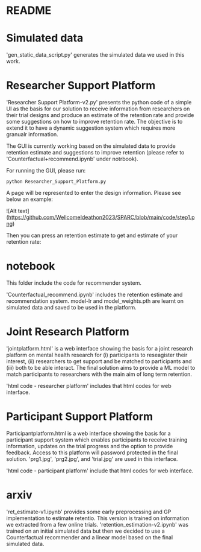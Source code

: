 # README

# Simulated data
'gen_static_data_script.py' generates the simulated data we used in this work.

# Researcher Support Platform
'Researcher Support Platform-v2.py' presents the python code of a simple UI as the basis for our solution to receive information from researchers on their trial designs and produce an estimate of the retention rate and provide some suggestions on how to improve retention rate. The objective is to extend it to have a dynamic suggestion system which requires more granualr information. 

The GUI is currently working based on the simulated data to provide retention estimate and suggestions to improve retention (please refer to 'Counterfactual+recommend.ipynb' under notrbook).

For running the GUI, please run:

    python Researcher_Support_Platform.py

A page will be represented to enter the design information. Please see below an example:

![Alt text] (https://github.com/WellcomeIdeathon2023/SPARC/blob/main/code/step1.png)

Then you can press an retention estimate to get and estimate of your retention rate:



# notebook

This folder include the code for recommender system.

'Counterfactual_recommend.ipynb' includes the retention estimate and recommendation system. model-lr and model_weights.pth are learnt on simulated data and saved to be used in the platform.

# Joint Research Platform
'jointplatform.html' is a web interface showing the basis for a joint research platform on mental health research for (i) participants to reseagister their interest, (ii) researchers to get support and be matched to participants and (iii) both to be able interact. The final solution aims to provide a ML model to match participants to researchers with the main aim of long term retention. 

'html code - researcher platform' includes that html codes for web interface.

# Participant Support Platform
Participantplatform.html is a web interface showing the basis for a participant support system which enables participants to receive training information, updates on the trial progress and the option to provide feedback. Access to this platform will password protected in the final solution. 
'prg1.jpg', 'prg2.jpg', and 'trial.jpg' are used in this interface. 

'html code - participant platform' include that html codes for web interface.

# arxiv
'ret_estimate-v1.ipynb' provides some early preprocessing and GP implementation to estimate retentio. This version is trained on information we extracted from a few online trials. 'retention_estimation-v2.ipynb' was trained on an initial simulated data but then we decided to use a Counterfactual recommender and a linear model based on the final simulated data.
